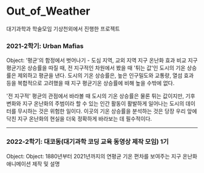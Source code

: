 # Out_of_Weather
대기과학과 학술모임 기상천외에서 진행한 프로젝트

### 2021-2학기: Urban Mafias
Object: '평균'의 함정에서 벗어나기 - 도심 지역, 교외 지역 지구 온난화 효과 비교
 지구 평균기온 상승률을 따질 때, 전 지구적인 차원에서 봤을 때 '튀는 값'인 도시의 기온 상승률은 제외하고 평균을 낸다. 도시의 기온 상승률은, 높은 인구밀도와 교통량, 열섬 효과 등을 복합적으로 고려했을 때 지구 평균기온 상승률에 비해 높을 수밖에 없다.

 '전 지구적' 평균의 관점에서 바라볼 때 도시의 기온 상승률은 물론 튀는 값이지만, 기후변화와 지구 온난화의 주범이라 할 수 있는 인간 활동이 활발하게 일어나는 도시의 데이터를 무시하는 것은 위험한 일이다. 이곳의 기온 상승률을 분석하는 것은 당장 우리 앞에 닥친 지구 온난화의 현실을 더욱 정확하게 바라보는 데 필수적이다.

***

### 2022-2학기: 대코동(대기과학 코딩 교육 동영상 제작 모임) 1기
Object: Object: 1880년부터 2021년까지의 연평균 기온 편차를 보여주는 지구 온난화 애니메이션 제작 및 설명
